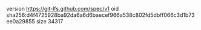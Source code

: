version https://git-lfs.github.com/spec/v1
oid sha256:d4f4725928ba92da6a6d6baecef966a538c802fd5dbff066c3d1b73ee0a29855
size 34317
